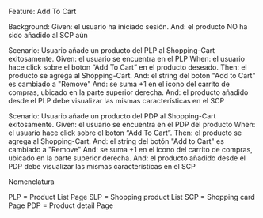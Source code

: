 Feature: Add To Cart

Background:
Given: el usuario ha iniciado sesión.
And: el producto NO ha sido añadido al SCP aún

Scenario: Usuario añade un producto del PLP al Shopping-Cart exitosamente.
Given: el usuario se encuentra en el PLP
When: el usuario hace click sobre el boton “Add To Cart” en el producto deseado.
Then: el producto se agrega al Shopping-Cart.
And: el string del botón "Add to Cart" es cambiado a "Remove"
And: se suma +1 en el icono del carrito de compras, ubicado en la parte superior derecha.
And: el producto añadido desde el PLP debe visualizar las mismas características en el SCP

Scenario: Usuario añade un producto del PDP al Shopping-Cart exitosamente.
Given: el usuario se encuentra en el PDP del producto
When: el usuario hace click sobre el boton “Add To Cart”.
Then: el producto se agrega al Shopping-Cart.
And: el string del botón "Add to Cart" es cambiado a "Remove"
And: se suma +1 en el icono del carrito de compras, ubicado en la parte superior derecha.
And: el producto añadido desde el PDP debe visualizar las mismas características en el SCP

Nomenclatura

PLP = Product List Page
SLP = Shopping product List
SCP = Shopping card Page
PDP = Product detail Page

